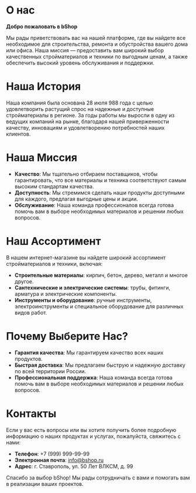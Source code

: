 # О нас

**Добро пожаловать в bShop**

Мы рады приветствовать вас на нашей платформе, где вы найдете все необходимое для строительства, ремонта и обустройства вашего дома или офиса. Наша миссия — предоставить вам широкий выбор качественных стройматериалов и техники по выгодным ценам, а также обеспечить высокий уровень обслуживания и поддержки.

# Наша История

Наша компания была основана 28 июля 988 года с целью удовлетворить растущий спрос на надежные и доступные стройматериалы в регионе. За годы работы мы выросли в одну из ведущих компаний на рынке, благодаря нашей приверженности качеству, инновациям и удовлетворению потребностей наших клиентов.

# Наша Миссия

- **Качество**: Мы тщательно отбираем поставщиков, чтобы гарантировать, что все материалы и техника соответствуют самым высоким стандартам качества.
- **Доступность**: Мы стремимся сделать наши продукты доступными для каждого, предлагая выгодные цены и акции.
- **Обслуживание**: Наша команда профессионалов всегда готова помочь вам в выборе необходимых материалов и решении любых вопросов.

# Наш Ассортимент

В нашем интернет-магазине вы найдете широкий ассортимент стройматериалов и техники, включая:

- **Строительные материалы**: кирпич, бетон, дерево, металл и многое другое.
- **Сантехнические и электрические системы**: трубы, фитинги, арматура и электрические компоненты.
- **Инструменты и оборудование**: ручные инструменты, электроинструменты и специальное оборудование для различных видов работ.

# Почему Выберите Нас?

- **Гарантия качества**: Мы гарантируем качество всех наших продуктов.
- **Быстрая доставка**: Мы предлагаем быструю и надежную доставку по всей территории России.
- **Профессиональная поддержка**: Наша команда всегда готова помочь вам в выборе необходимых материалов и решении любых вопросов.

# Контакты

Если у вас есть вопросы или вы хотите получить более подробную информацию о наших продуктах и услугах, пожалуйста, свяжитесь с нами:

- **Телефон**: +7 (999) 999-99-99
- **Электронная почта**: [info@bshop.ru](mailto:info@bshop.ru)
- **Адрес**: г. Ставрополь, ул. 50 Лет ВЛКСМ, д. 99

Спасибо за выбор bShop! Мы рады сотрудничать с вами и помогать вам в реализации ваших проектов.
